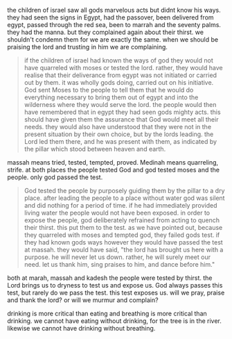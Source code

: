the children of israel saw all gods marvelous acts but didnt know his ways. they had 
seen the signs in Egypt, had the passover, been delivered from egypt, passed through the 
red sea, been to marrah and the seventy palms. they had the manna. but they complained
again about their thirst. we shouldn't condemn them for we are exactly the same. when
we should be praising the lord and trusting in him we are complaining.

> if the children of israel had known the ways of god they would not have quarreled with moses or tested the lord. rather, they would have realise that their deliverance from egypt was not initiated or carried out by them. it was wholly gods doing, carried out on his initiative. God sent Moses to the people to tell them that he would do everything necessary to bring them out of egypt and into the wilderness where they would serve the lord. the people would then have remembered that in egypt they had seen gods mighty acts. this should have given them the assurance that God would meet all their needs. they would also have understood that they were not in the present situation by their own choice, but by the lords leading. the Lord led them there, and he was present with them, as indicated by the pillar which stood between heaven and earth. 

massah means tried, tested, tempted, proved. Medinah means quarreling, strife. at both places the people tested God and god tested moses and the people. only god passed the test. 

> God tested the people by purposely guiding them by the pillar to a dry place. after leading the people to a place without water god was silent and did nothing for a period of time. if he had immediately provided living water the people would not have been exposed. in order to expose the people, god deliberately refrained from acting to quench their thirst. this put them to the test. as we have pointed out, because they quarreled with moses and tempted god, they failed gods test. if they had known gods ways however they would have passed the test at massah. they would have said, "the lord has brought us here with a purpose. he will never let us down. rather, he will surely meet our need. let us thank him, sing praises to him, and dance before him."

both at marah, massah and kadesh the people were tested by thirst. the Lord brings us to dryness to test us and expose us. God always passes this test, but rarely do we pass the test. this test exposes us. will we pray, praise and thank the lord? or will we murmur and complain?

drinking is more critical than eating and breathing is more critical than drinking. we cannot have eating without drinking, for the tree is in the river. likewise we cannot have drinking without breathing.
